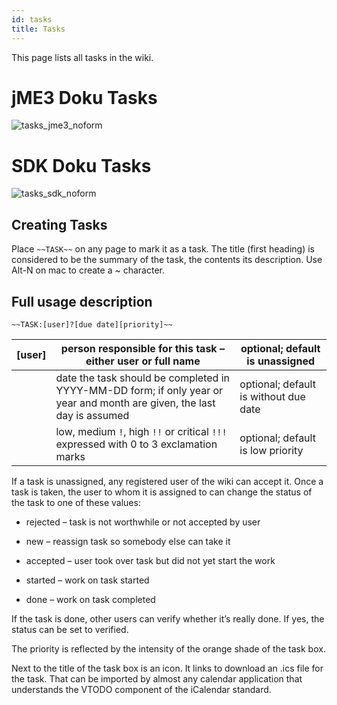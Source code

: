 ```yaml
---
id: tasks
title: Tasks
---
```

This page lists all tasks in the wiki.

# jME3 Doku Tasks

![tasks\_jme3\_noform](tasks_jme3_noform)

# SDK Doku Tasks

![tasks\_sdk\_noform](tasks_sdk_noform)

## Creating Tasks

Place `~~TASK~~` on any page to mark it as a task. The title (first
heading) is considered to be the summary of the task, the contents its
description. Use Alt-N on mac to create a \~ character.

## Full usage description

    ~~TASK:[user]?[due date][priority]~~

| \[user\] | person responsible for this task – either user or full name                                                             | optional; default is unassigned       |
| -------- | ----------------------------------------------------------------------------------------------------------------------- | ------------------------------------- |
|          | date the task should be completed in YYYY-MM-DD form; if only year or year and month are given, the last day is assumed | optional; default is without due date |
|          | low, medium `!`, high `!!` or critical `!!!` expressed with 0 to 3 exclamation marks                                    | optional; default is low priority     |

If a task is unassigned, any registered user of the wiki can accept it.
Once a task is taken, the user to whom it is assigned to can change the
status of the task to one of these values:

  - rejected – task is not worthwhile or not accepted by user

  - new – reassign task so somebody else can take it

  - accepted – user took over task but did not yet start the work

  - started – work on task started

  - done – work on task completed

If the task is done, other users can verify whether it’s really done. If
yes, the status can be set to verified.

The priority is reflected by the intensity of the orange shade of the
task box.

Next to the title of the task box is an icon. It links to download an
.ics file for the task. That can be imported by almost any calendar
application that understands the VTODO component of the iCalendar
standard.
